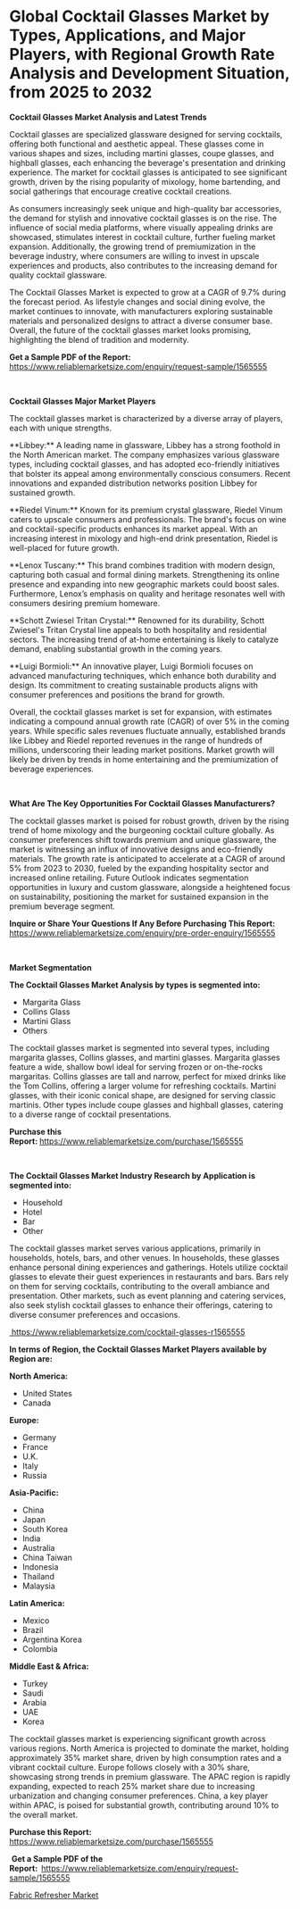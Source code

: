 <p><h1>Global Cocktail Glasses Market by Types, Applications, and Major Players, with Regional Growth Rate Analysis and Development Situation, from 2025 to 2032</h1></p><p><strong>Cocktail Glasses Market Analysis and Latest Trends</strong></p>
<p><p>Cocktail glasses are specialized glassware designed for serving cocktails, offering both functional and aesthetic appeal. These glasses come in various shapes and sizes, including martini glasses, coupe glasses, and highball glasses, each enhancing the beverage's presentation and drinking experience. The market for cocktail glasses is anticipated to see significant growth, driven by the rising popularity of mixology, home bartending, and social gatherings that encourage creative cocktail creations.</p><p>As consumers increasingly seek unique and high-quality bar accessories, the demand for stylish and innovative cocktail glasses is on the rise. The influence of social media platforms, where visually appealing drinks are showcased, stimulates interest in cocktail culture, further fueling market expansion. Additionally, the growing trend of premiumization in the beverage industry, where consumers are willing to invest in upscale experiences and products, also contributes to the increasing demand for quality cocktail glassware.</p><p>The Cocktail Glasses Market is expected to grow at a CAGR of 9.7% during the forecast period. As lifestyle changes and social dining evolve, the market continues to innovate, with manufacturers exploring sustainable materials and personalized designs to attract a diverse consumer base. Overall, the future of the cocktail glasses market looks promising, highlighting the blend of tradition and modernity.</p></p>
<p><strong>Get a Sample PDF of the Report:&nbsp;</strong> <a href="https://www.reliablemarketsize.com/enquiry/request-sample/1565555?utm_campaign=2626&utm_medium=2&utm_source=Github&utm_content=ia&utm_term=04042025&utm_id=cocktail-glasses">https://www.reliablemarketsize.com/enquiry/request-sample/1565555</a></p>
<p>&nbsp;</p>
<p><strong>Cocktail Glasses Major Market Players</strong></p>
<p><p>The cocktail glasses market is characterized by a diverse array of players, each with unique strengths. </p><p>**Libbey:** A leading name in glassware, Libbey has a strong foothold in the North American market. The company emphasizes various glassware types, including cocktail glasses, and has adopted eco-friendly initiatives that bolster its appeal among environmentally conscious consumers. Recent innovations and expanded distribution networks position Libbey for sustained growth.</p><p>**Riedel Vinum:** Known for its premium crystal glassware, Riedel Vinum caters to upscale consumers and professionals. The brand's focus on wine and cocktail-specific products enhances its market appeal. With an increasing interest in mixology and high-end drink presentation, Riedel is well-placed for future growth.</p><p>**Lenox Tuscany:** This brand combines tradition with modern design, capturing both casual and formal dining markets. Strengthening its online presence and expanding into new geographic markets could boost sales. Furthermore, Lenox’s emphasis on quality and heritage resonates well with consumers desiring premium homeware.</p><p>**Schott Zwiesel Tritan Crystal:** Renowned for its durability, Schott Zwiesel's Tritan Crystal line appeals to both hospitality and residential sectors. The increasing trend of at-home entertaining is likely to catalyze demand, enabling substantial growth in the coming years.</p><p>**Luigi Bormioli:** An innovative player, Luigi Bormioli focuses on advanced manufacturing techniques, which enhance both durability and design. Its commitment to creating sustainable products aligns with consumer preferences and positions the brand for growth.</p><p>Overall, the cocktail glasses market is set for expansion, with estimates indicating a compound annual growth rate (CAGR) of over 5% in the coming years. While specific sales revenues fluctuate annually, established brands like Libbey and Riedel reported revenues in the range of hundreds of millions, underscoring their leading market positions. Market growth will likely be driven by trends in home entertaining and the premiumization of beverage experiences.</p></p>
<p>&nbsp;</p>
<p><strong>What Are The Key Opportunities For Cocktail Glasses Manufacturers?</strong></p>
<p><p>The cocktail glasses market is poised for robust growth, driven by the rising trend of home mixology and the burgeoning cocktail culture globally. As consumer preferences shift towards premium and unique glassware, the market is witnessing an influx of innovative designs and eco-friendly materials. The growth rate is anticipated to accelerate at a CAGR of around 5% from 2023 to 2030, fueled by the expanding hospitality sector and increased online retailing. Future Outlook indicates segmentation opportunities in luxury and custom glassware, alongside a heightened focus on sustainability, positioning the market for sustained expansion in the premium beverage segment.</p></p>
<p><strong>Inquire or Share Your Questions If Any Before Purchasing This Report:</strong> <a href="https://www.reliablemarketsize.com/enquiry/pre-order-enquiry/1565555?utm_campaign=2626&utm_medium=2&utm_source=Github&utm_content=ia&utm_term=04042025&utm_id=cocktail-glasses">https://www.reliablemarketsize.com/enquiry/pre-order-enquiry/1565555</a></p>
<p>&nbsp;</p>
<p><strong>Market Segmentation</strong></p>
<p><strong>The Cocktail Glasses Market Analysis by types is segmented into:</strong></p>
<p><ul><li>Margarita Glass</li><li>Collins Glass</li><li>Martini Glass</li><li>Others</li></ul></p>
<p><p>The cocktail glasses market is segmented into several types, including margarita glasses, Collins glasses, and martini glasses. Margarita glasses feature a wide, shallow bowl ideal for serving frozen or on-the-rocks margaritas. Collins glasses are tall and narrow, perfect for mixed drinks like the Tom Collins, offering a larger volume for refreshing cocktails. Martini glasses, with their iconic conical shape, are designed for serving classic martinis. Other types include coupe glasses and highball glasses, catering to a diverse range of cocktail presentations.</p></p>
<p><strong>Purchase this Report:&nbsp;</strong><a href="https://www.reliablemarketsize.com/purchase/1565555?utm_campaign=2626&utm_medium=2&utm_source=Github&utm_content=ia&utm_term=04042025&utm_id=cocktail-glasses">https://www.reliablemarketsize.com/purchase/1565555</a></p>
<p>&nbsp;</p>
<p><strong>The Cocktail Glasses Market Industry Research by Application is segmented into:</strong></p>
<p><ul><li>Household</li><li>Hotel</li><li>Bar</li><li>Other</li></ul></p>
<p><p>The cocktail glasses market serves various applications, primarily in households, hotels, bars, and other venues. In households, these glasses enhance personal dining experiences and gatherings. Hotels utilize cocktail glasses to elevate their guest experiences in restaurants and bars. Bars rely on them for serving cocktails, contributing to the overall ambiance and presentation. Other markets, such as event planning and catering services, also seek stylish cocktail glasses to enhance their offerings, catering to diverse consumer preferences and occasions.</p></p>
<p><a href="https://www.reliablemarketsize.com/cocktail-glasses-r1565555?utm_campaign=2626&utm_medium=2&utm_source=Github&utm_content=ia&utm_term=04042025&utm_id=cocktail-glasses">&nbsp;https://www.reliablemarketsize.com/cocktail-glasses-r1565555</a></p>
<p><strong>In terms of Region, the Cocktail Glasses Market Players available by Region are:</strong></p>
<p>
    <p> <strong> North America: </strong>
        <ul>
            <li>United States</li>
            <li>Canada</li>
        </ul>
        </p> 
    <p> <strong> Europe: </strong>
        <ul>
            <li>Germany</li>
            <li>France</li>
            <li>U.K.</li>
            <li>Italy</li>
            <li>Russia</li>
        </ul>
        </p> 
    <p> <strong> Asia-Pacific: </strong>
        <ul>
            <li>China</li>
            <li>Japan</li>
            <li>South Korea</li>
            <li>India</li>
            <li>Australia</li>
            <li>China Taiwan</li>
            <li>Indonesia</li>
            <li>Thailand</li>
            <li>Malaysia</li>
        </ul>
        </p> 
    <p> <strong> Latin America: </strong>
        <ul>
            <li>Mexico</li>
            <li>Brazil</li>
            <li>Argentina Korea</li>
            <li>Colombia</li>
        </ul>
        </p> 
    <p> <strong> Middle East & Africa: </strong>
        <ul>
            <li>Turkey</li>
            <li>Saudi</li>
            <li>Arabia</li>
            <li>UAE</li>
            <li>Korea</li>
        </ul>
    </p>
    </p>
<p><p>The cocktail glasses market is experiencing significant growth across various regions. North America is projected to dominate the market, holding approximately 35% market share, driven by high consumption rates and a vibrant cocktail culture. Europe follows closely with a 30% share, showcasing strong trends in premium glassware. The APAC region is rapidly expanding, expected to reach 25% market share due to increasing urbanization and changing consumer preferences. China, a key player within APAC, is poised for substantial growth, contributing around 10% to the overall market.</p></p>
<p><strong>Purchase this Report: </strong><a href="https://www.reliablemarketsize.com/purchase/1565555?utm_campaign=2626&utm_medium=2&utm_source=Github&utm_content=ia&utm_term=04042025&utm_id=cocktail-glasses">https://www.reliablemarketsize.com/purchase/1565555</a></p>
<p>&nbsp;<strong>Get a Sample PDF of the Report:&nbsp;&nbsp;</strong><a href="https://www.reliablemarketsize.com/enquiry/request-sample/1565555?utm_campaign=2626&utm_medium=2&utm_source=Github&utm_content=ia&utm_term=04042025&utm_id=cocktail-glasses">https://www.reliablemarketsize.com/enquiry/request-sample/1565555</a></p>
<p><strong></strong></p>
<p><p><a href="https://github.com/ccreola81/Market-Research-Report-List-1/blob/main/fabric-refresher-market.md?utm_campaign=2626&utm_medium=2&utm_source=Github&utm_content=ia&utm_term=04042025&utm_id=cocktail-glasses">Fabric Refresher Market</a></p></p>